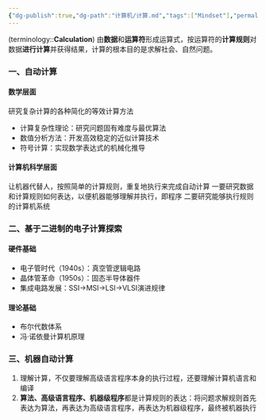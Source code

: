 ```yaml
---
{"dg-publish":true,"dg-path":"计算机/计算.md","tags":["Mindset"],"permalink":"/计算机/计算/","dgPassFrontmatter":true,"noteIcon":"","created":"2024-07-13T01:08:27.333+08:00","updated":"2025-04-17T18:54:41.715+08:00"}
---
```



(terminology::**Calculation**)
由**数据**和**运算符**形成运算式，按运算符的**计算规则**对数据**进行计算**并获得结果，计算的根本目的是求解社会、自然问题。
### 一、自动计算
#### 数学层面 
研究复杂计算的各种简化的等效计算方法
- 计算复杂性理论：研究问题固有难度与最优算法
- 数值分析方法：开发高效稳定的近似计算技术
- 符号计算：实现数学表达式的机械化推导
#### 计算机科学层面
让机器代替人，按照简单的计算规则，重复地执行来完成自动计算
一要研究数据和计算规则如何表达，以便机器能够理解并执行，即程序
二要研究能够执行规则的计算机系统
### 二、基于二进制的电子计算探索
#### 硬件基础
- 电子管时代（1940s）：真空管逻辑电路
- 晶体管革命（1950s）：固态半导体器件
- 集成电路发展：SSI→MSI→LSI→VLSI演进规律
#### 理论基础
- 布尔代数体系
- 冯·诺依曼计算机原理
### 三、机器自动计算
1. 理解计算，不仅要理解高级语言程序本身的执行过程，还要理解计算机语言和编译
2. **算法、高级语言程序、机器级程序**都是计算规则的表达：将问题求解规则首先表达为算法，再表达为高级语言程序，再表达为机器级程序，最终被机器执行

